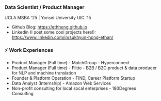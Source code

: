 ### Data Scientist / Product Manager

UCLA MSBA '25 | Yonsei University UIC '15

* Github Blog: https://ethhong.github.io
* Linkedin (I post some cool projects here!): https://www.linkedin.com/in/sukhyun-hong-ethan/

###  ⚡ Work Experiences
* Product Manager (Full time) - MatchGroup - Hyperconnect
* Product Manager (Full time) - Flitto - B2B / B2C product & data producer for NLP and machine translation
* Founder & Platform Operation - FIND, Career Platform Startup
* Data Analyst (Internship) - Amazon Web Services
* Non-profit consulting for local socal enterprises - 180Degrees Consulting
